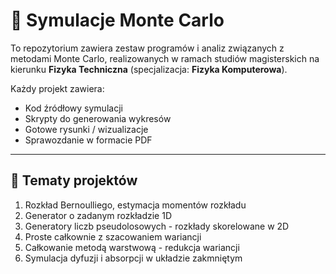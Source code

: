 # 🔬 Symulacje Monte Carlo

To repozytorium zawiera zestaw programów i analiz związanych z metodami Monte Carlo, realizowanych w ramach studiów magisterskich na kierunku **Fizyka Techniczna** (specjalizacja: **Fizyka Komputerowa**).

Każdy projekt zawiera:
- Kod źródłowy symulacji
- Skrypty do generowania wykresów
- Gotowe rysunki / wizualizacje
- Sprawozdanie w formacie PDF

---

 ## 📌 Tematy projektów 
 
 1. Rozkład Bernoulliego, estymacja momentów rozkładu
 2. Generator o zadanym rozkładzie 1D
 3. Generatory liczb pseudolosowych - rozkłady skorelowane w 2D
 4. Proste całkownie z szacowaniem wariancji
 5. Całkowanie metodą warstwową - redukcja wariancji
 6. Symulacja dyfuzji i absorpcji w układzie zakmniętym
